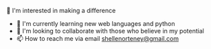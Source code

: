 👀 I'm interested in making a difference
- 🌱 I'm currently learning new web languages and python
- 💞️ I'm looking to collaborate with those who believe in my potential
- 📫 How to reach me via email shellenorteney@gmail.com

<!---
shellenorteney/shellenorteney is a ✨ special ✨ repository because its `README.md` (this file) appears on your GitHub profile.
You can click the Preview link to take a look at your changes.
--->
